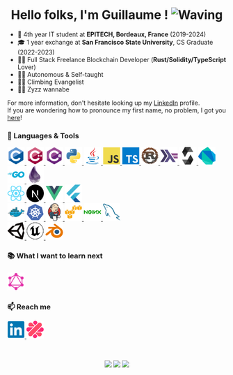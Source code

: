 <h1 align="center">Hello folks, I'm Guillaume !
  <img alt="Waving" width="40" height="40" src="./assets/gifs/wave.gif">
</h1>

- 💼 4th year IT student at **EPITECH, Bordeaux, France** (2019-2024)
- 🎓 1 year exchange at **San Francisco State University**, CS Graduate (2022-2023)
- 🧑‍💻 Full Stack Freelance Blockchain Developer (**Rust/Solidity/TypeScript** Lover)
- 👨‍🎓 Autonomous & Self-taught
- 🧗‍♂️ Climbing Evangelist
- 🏋️‍♂️ Zyzz wannabe

For more information, don't hesitate looking up my [LinkedIn](https://www.linkedin.com/in/guillaumebogardcoquard) profile.<br/>
If you are wondering how to pronounce my first name, no problem, I got you [here](https://www.youtube.com/watch?v=pztow1Z2Ncw)!

<h3 align="left">🔨 Languages & Tools</h3>

<p align="left">
  <a href="https://en.wikipedia.org/wiki/C_(programming_language)" target="_blank" rel="noreferrer">
    <img alt="C" width="40" height="40"
      src="./assets/devicon/icons/c/c-original.svg"
    >
  </a>
  <a href="https://en.wikipedia.org/wiki/C%2B%2B" target="_blank" rel="noreferrer">
    <img alt="C++" width="40" height="40"
      src="./assets/devicon/icons/cplusplus/cplusplus-original.svg"
    >
  </a>
  <a href="https://docs.microsoft.com/en-us/dotnet/csharp/" target="_blank" rel="noreferrer">
    <img alt="C#" width="40" height="40"
      src="./assets/devicon/icons/csharp/csharp-original.svg"
    >
  </a>
  <a href="https://www.python.org/" target="_blank" rel="noreferrer">
    <img alt="Python" width="40" height="40"
      src="./assets/devicon/icons/python/python-original.svg"
    >
  </a>
  <a href="https://en.wikipedia.org/wiki/Java_(programming_language)" target="_blank" rel="noreferrer">
    <img alt="Java"       width="40" height="40"
      src="./assets/devicon/icons/java/java-original.svg"
    >
  </a>
  <a href="https://www.javascript.com" target="_blank" rel="noreferrer">
    <img alt="Javascript" width="40" height="40"
      src="./assets/devicon/icons/javascript/javascript-original.svg"
    >
  </a>
  <a href="https://www.typescriptlang.org/" target="_blank" rel="noreferrer">
    <img alt="TypeScript" width="40" height="40"
      src="./assets/devicon/icons/typescript/typescript-original.svg"
    >
  </a>
  <a href="https://www.rust-lang.org/" target="_blank" rel="noreferrer">
    <img alt="Rust" width="40" height="40"
      src="./assets/icons/rust-logo.png"
    >
  </a>
  <a href="https://www.haskell.org/" target="_blank" rel="noreferrer">
    <img alt="Haskell" width="40" height="40"
      src="./assets/devicon/icons/haskell/haskell-original.svg"
    >
  </a>
  <a href="https://docs.soliditylang.org/en/v0.8.13/" target="_blank" rel="noreferrer">
    <img alt="Solidity" width="40" height="40"
      src="./assets/devicon/icons/solidity/solidity-original.svg"
    >
  </a>
  <a href="https://dart.dev/" target="_blank" rel="noreferrer">
    <img alt="Dart" width="40" height="40"
      src="./assets/devicon/icons/dart/dart-original.svg"
    >
  </a>
  <a href="https://go.dev" target="_blank" rel="noreferrer">
    <img alt="Go" width="40" height="40"
      src="./assets/devicon/icons/go/go-original-wordmark.svg"
    >
  </a>
  <a href="https://elixir-lang.org" target="_blank" rel="noreferrer">
    <img alt="Elixir" width="40" height="40"
      src="./assets/devicon/icons/elixir/elixir-original.svg"
    >
  </a>

  <br>

  <a href="https://reactjs.org/" target="_blank" rel="noreferrer">
    <img alt="React.js" width="40" height="40"
      src="./assets/devicon/icons/react/react-original.svg"
    >
  </a>
  <a href="https://nextjs.org/" target="_blank" rel="noreferrer">
    <img alt="Next.js" width="40" height="40"
      src="./assets/devicon/icons/nextjs/nextjs-original.svg"
    >
  </a>
  <a href="https://vuejs.org/" target="_blank" rel="noreferrer">
    <img alt="Vue.js"  width="40" height="40"
      src="./assets/devicon/icons/vuejs/vuejs-original.svg"
    >
  </a>
  <a href="https://flutter.dev/" target="_blank" rel="noreferrer">
    <img alt="Flutter" width="40" height="40"
      src="./assets/devicon/icons/flutter/flutter-original.svg"
    >
  </a>

  <br>

  <a href="https://www.docker.com/" target="_blank" rel="noreferrer">
    <img alt="Docker" width="40" height="40"
    src="./assets/devicon/icons/docker/docker-original.svg"
    >
  </a>
  <a href="https://kubernetes.io/" target="_blank" rel="noreferrer">
    <img alt="Kubernetes" width="40" height="40"
    src="./assets/devicon/icons/kubernetes/kubernetes-plain.svg"
    >
  </a>
  <a href="https://www.jenkins.io/" target="_blank" rel="noreferrer">
    <img alt="Jenkins" width="40" height="40"
    src="./assets/devicon/icons/jenkins/jenkins-original.svg"
    >
  </a>
  <a href="https://aws.amazon.com" target="_blank" rel="noreferrer">
    <img alt="AWS" width="40" height="40"
    src="./assets/devicon/icons/amazonwebservices/amazonwebservices-original.svg"
    >
  </a>
  <a href="https://www.nginx.com" target="_blank" rel="noreferrer">
    <img alt="nginx" width="40" height="40"
    src="./assets/devicon/icons/nginx/nginx-original.svg"
    >
  </a>
  <a href="https://www.mysql.com" target="_blank" rel="noreferrer">
    <img alt="MySQL" width="40" height="40"
    src="./assets/devicon/icons/mysql/mysql-original.svg"
    >
  </a>

  <br>

  <a href="https://unity.com" target="_blank" rel="noreferrer">
    <img alt="Unity" width="40" height="40"
    src="./assets/devicon/icons/unity/unity-original.svg"
    >
  </a>
  <a href="https://www.unrealengine.com/" target="_blank" rel="noreferrer">
    <img alt="Unreal Engine" width="40" height="40"
    src="./assets/devicon/icons/unrealengine/unrealengine-original.svg"
    >
  </a>
  <a href="https://www.blender.org" target="_blank" rel="noreferrer">
    <img alt="Blender" width="40" height="40"
    src="./assets/devicon/icons/blender/blender-original.svg"
    >
  </a>
</p>

<h3 align="left">📚 What I want to learn next<h3>

<p align="left">
  <a href="https://graphql.org" target="_blank" rel="noreferrer">
    <img alt="GraphQL" width="40" height="40"
      src="./assets/devicon/icons/graphql/graphql-plain.svg"
    >
  </a>
</p>

<h3 align="left">📫 Reach me</h3>

<p align="left">
  <a href="https://www.linkedin.com/in/guillaumebogardcoquard" target="_blank" rel="noreferrer">
    <img alt="LinkedIn" width="40" height="40"
      src="./assets/devicon/icons/linkedin/linkedin-original.svg"
    >
  </a>
  <a href="https://www.malt.fr/profile/guillaumebogardcoquard" target="_blank" rel="noreferrer">
    <img alt="Malt" width="40" height="40"
      src="./assets/icons/malt-logo.png"
    >
  </a>
</p>

<br>

<p align="center">
<img style="vertical-align: middle;" height="175em" src="https://github-readme-stats.vercel.app/api?username=guillaumebgd&count_private=true&show_icons=true&include_all_commits=true&hide_border=true&bg_color=FFFFFF00&title_color=8C28A7&icon_color=72378E&text_color=A63FDD" />

<img style="vertical-align: middle;" height="175em" src="https://github-readme-stats.vercel.app/api/top-langs/?username=guillaumebgd&layout=compact&theme=github_dark&hide_border=true&bg_color=FFFFFF00&title_color=8C28A7&text_color=A63FDD" />

<img style="vertical-align: middle;" height="175em" src="https://github-readme-streak-stats.herokuapp.com?user=guillaumebgd&hide_border=true&ring=A63FDD&fire=DD9012&currStreakLabel=61109D&sideNums=A63FDD&background=FFFFFF00&dates=65317F&currStreakNum=E162FFFC&sideLabels=72378E&stroke=D58ADD" />
</p>
